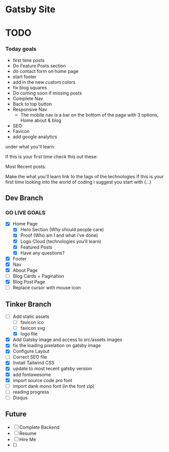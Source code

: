 # Gatsby Site

# TODO

### Today goals

- first time posts
- Do Feature Posts section
- do contact form on home page
- start footer
- add in the new custom colors
- fix blog squares
- Do coming soon if missing posts
- Complete Nav
- Back to top button
- Responsive Nav
  - The mobile nav is a bar on the bottom of the page with 3 options, Home about & blog
- SEO
- Favicon
- add google analytics

under what you'll learn:

If this is your first time check this out these:

Most Recent posts:

Make the what you'll learn link to the tags of the technologies
If this is your first time looking into the world of coding I suggest you start with (…)

## Dev Branch

### GO LIVE GOALS

- [x] Home Page
  - [x] Hero Section (Why should people care)
  - [x] Proof (Who am I and what i've done)
  - [x] Logo Cloud (technologies you'll learn)
  - [x] Featured Posts
  - [x] Have any questions?
- [x] Footer
- [x] Nav
- [x] About Page
- [ ] Blog Cards + Pagination
- [x] Blog Post Page
- [ ] Replace cursor with mouse icon

## Tinker Branch

- [ ] Add static assets
  - [ ] favicon ico
  - [ ] favicon svg
  - [x] logo file
- [x] Add Gatsby image and access to src/assets images
- [x] fix the loading pixelation on gatsby image
- [x] Configure Layout
- [ ] Correct SEO file
- [x] Install Tailwind CSS
- [x] update to most recent gatsby version
- [x] add fontawesome
- [x] import source code pro font
- [ ] import dank mono font (in the font zip)
- [ ] reading progress
- [ ] Disqus

## Future

- [ ] Complete Backend
- [ ] Resume
- [ ] Hire Me
- [ ]
